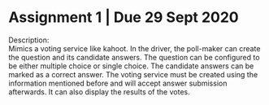 # Assignment 1 | Due 29 Sept 2020
Description:     
Mimics a voting service like kahoot. In the driver, the poll-maker can create the question and its candidate answers. The question can be configured to be either multiple choice or single choice. The candidate answers can be marked as a correct answer. The voting service must be created using the information mentioned before and will accept answer submission afterwards. It can also display the results of the votes.
